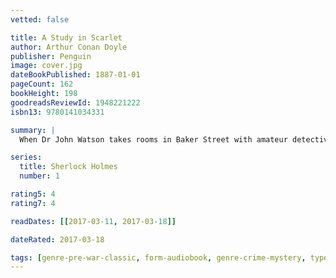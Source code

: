 ```yaml
---
vetted: false

title: A Study in Scarlet
author: Arthur Conan Doyle
publisher: Penguin
image: cover.jpg
dateBookPublished: 1887-01-01
pageCount: 162
bookHeight: 198
goodreadsReviewId: 1948221222
isbn13: 9780141034331

summary: |
  When Dr John Watson takes rooms in Baker Street with amateur detective Sherlock Holmes, he has no idea that he is about to enter a shadowy world of criminality and violence. Accompanying Holmes to an ill-omened house in south London, Watson is startled to find a dead man whose face is contorted in a rictus of horror. There is no mark of violence on the body yet a single word is written on the wall in blood. Dr Watson is as baffled as the police, but Holmes’s brilliant analytical skills soon uncover a trail of murder, revenge and lost love…

series:
  title: Sherlock Holmes
  number: 1

rating5: 4
rating7: 4

readDates: [[2017-03-11, 2017-03-18]]

dateRated: 2017-03-18

tags: [genre-pre-war-classic, form-audiobook, genre-crime-mystery, type-fiction]
---
```

